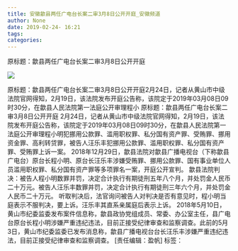 ```yaml
---
title: 安徽歙县两任广电台长案二审3月8日公开开庭_安徽频道
author: None
date: 2019-02-24- 16:21
tags: 
categories: 
---
```

原标题：歙县两任广电台长案二审3月8日公开开庭
<!-- more -->
                
<img align="center" border="0" src="http://p2.ifengimg.com/a/2016/0810/204c433878d5cf9size1_w16_h16.png" />
                
            
原标题：歙县两任广电台长案二审3月8日公开开庭2月24日，记者从黄山市中级法院官网得知，2月19日，该法院发布开庭公告称，该院定于2019年03月08日09时30分，在歙县人民法院第一法庭公开审理程小
原标题：歙县两任广电台长案二审3月8日公开开庭
2月24日，记者从黄山市中级法院官网得知，2月19日，该法院发布开庭公告称，该院定于2019年03月08日09时30分，在歙县人民法院第一法庭公开审理程小明犯挪用公款罪、滥用职权罪、私分国有资产罪、受贿罪、挪用资金罪、高利转贷罪，被告人汪乐丰犯挪用公款罪、滥用职权罪、私分国有资产罪、受贿罪上诉一案。
2018年12月29日，歙县法院对歙县广播电视台（下称歙县广电台）原台长程小明、原台长汪乐丰涉嫌受贿罪、挪用公款罪、国有事业单位人员滥用职权罪、私分国有资产罪等多项罪名一案，开庭公开宣判。
歙县法院判决：被告人程小明数罪并罚，决定合计执行有期徒刑五年八个月，并处罚金人民币二十万元。被告人汪乐丰数罪并罚，决定合计执行有期徒刑三年六个月，并处罚金人民币二十万元。
听取判决后，法官询问被告人对判决是否有意见时，程小明当庭表示不服判决，要上诉。汪乐丰其直系亲属庭后表示上诉。
2018年5月10日，黄山市纪委监委发布案件信息称，歙县政协党组成员、常委、办公室主任，县广电台原台长程小明涉嫌严重违纪违法，目前正接受纪律审查和监察调查。此前的5月3日，黄山市纪委监委已发布消息称，歙县广播电视台台长汪乐丰涉嫌严重违纪违法，目前正接受纪律审查和监察调查。
[责任编辑：盈帆]
标签：
 
             
